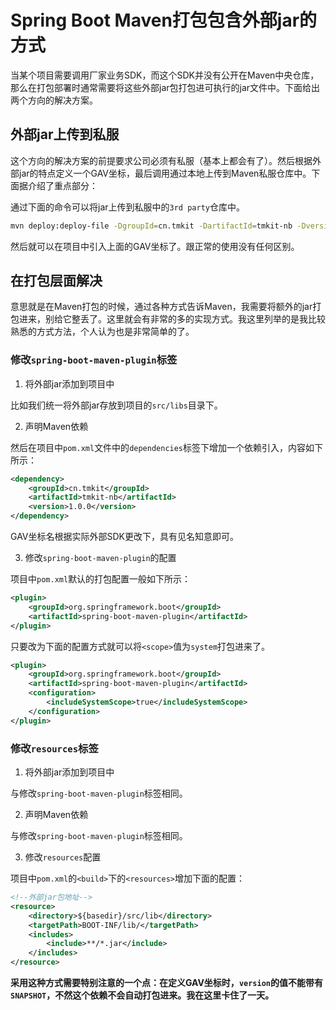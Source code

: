 # Spring Boot Maven打包包含外部jar的方式

[](./images/00-spring-boot-logo.png)

当某个项目需要调用厂家业务SDK，而这个SDK并没有公开在Maven中央仓库，那么在打包部署时通常需要将这些外部jar包打包进可执行的jar文件中。下面给出两个方向的解决方案。

## 外部jar上传到私服

这个方向的解决方案的前提要求公司必须有私服（基本上都会有了）。然后根据外部jar的特点定义一个GAV坐标，最后调用通过本地上传到Maven私服仓库中。下面据介绍了重点部分：

通过下面的命令可以将jar上传到私服中的`3rd party`仓库中。

```sh
mvn deploy:deploy-file -DgroupId=cn.tmkit -DartifactId=tmkit-nb -Dversion=1.0.0 -Dpackaging=jar -Dfile=tmkit-nb-sdk.jar -Durl=http://my-server:8081/content/repositories/thirdparty -DrepositoryId=thirdparty
```

然后就可以在项目中引入上面的GAV坐标了。跟正常的使用没有任何区别。

## 在打包层面解决

意思就是在Maven打包的时候，通过各种方式告诉Maven，我需要将额外的jar打包进来，别给它整丢了。这里就会有非常的多的实现方式。我这里列举的是我比较熟悉的方式方法，个人认为也是非常简单的了。

### 修改`spring-boot-maven-plugin`标签

1. 将外部jar添加到项目中

  比如我们统一将外部jar存放到项目的`src/libs`目录下。

2. 声明Maven依赖

  然后在项目中`pom.xml`文件中的`dependencies`标签下增加一个依赖引入，内容如下所示：

  ```xml
  <dependency>
      <groupId>cn.tmkit</groupId>
      <artifactId>tmkit-nb</artifactId>
      <version>1.0.0</version>
  </dependency>
  ```
GAV坐标名根据实际外部SDK更改下，具有见名知意即可。
  

3. 修改`spring-boot-maven-plugin`的配置

  项目中`pom.xml`默认的打包配置一般如下所示：

  ```xml
  <plugin>
      <groupId>org.springframework.boot</groupId>
      <artifactId>spring-boot-maven-plugin</artifactId>
  </plugin>
  ```

  只要改为下面的配置方式就可以将`<scope>`值为`system`打包进来了。

  ```xml
  <plugin>
      <groupId>org.springframework.boot</groupId>
      <artifactId>spring-boot-maven-plugin</artifactId>
      <configuration>
          <includeSystemScope>true</includeSystemScope>
      </configuration>
  </plugin>
  ```

### 修改`resources`标签

1. 将外部jar添加到项目中

  与修改`spring-boot-maven-plugin`标签相同。

2. 声明Maven依赖

  与修改`spring-boot-maven-plugin`标签相同。

3. 修改`resources`配置

  项目中`pom.xml`的`<build>`下的`<resources>`增加下面的配置：

  ```xml
  <!--外部jar包地址-->
  <resource>
      <directory>${basedir}/src/lib</directory>
      <targetPath>BOOT-INF/lib/</targetPath>
      <includes>
          <include>**/*.jar</include>
      </includes>
  </resource>
  ```

**采用这种方式需要特别注意的一个点：在定义GAV坐标时，`version`的值不能带有`SNAPSHOT`，不然这个依赖不会自动打包进来。我在这里卡住了一天。**
